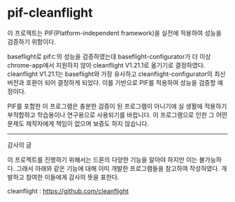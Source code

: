 # pif-cleanflight

이 프로젝트는 PIF(Platform-independent framework)을 실전에 적용하여 성능을 검증하기 위함이다.

baseflight로 pifㄷ의 성능을 검증하였는데 baseflight-configurator가 더 이상 chrome-app에서 지원하지 않아 cleanflight V1.21.1로 옮기기로 결정하였다.
cleanflight V1.21.1는 baseflight와 가장 유사하고 cleanflight-configurator의 최신 버전과 호환이 되어 결정하게 되었다.
이를 기반으로 PIF를 적용하여 성능을 검증할 예정이다.

PIF를 포함한 이 프로그램은 충분한 검증이 된 프로그램이 아니기에 실 생활에 적용하기 부적합하고 학습용이나 연구용으로 사용되기를 바랍니다.
이 프로그램으로 인한 그 어떤 문제도 제작자에게 책임이 없으며 보증도 하지 않습니다.

---

감사의 글

이 프로젝트를 진행하기 위해서는 드론의 다양한 기능을 알아야 하지만 이는 불가능하다. 그래서 아래와 같은 기능에 대해 이미 개발한 프로그램들을 참고하여 작성하였다. 개발하고 참여한 이들에게 감사의 뜻을 표한다.

cleanflight : https://github.com/cleanflight
